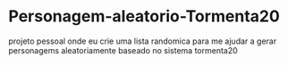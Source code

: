 # Personagem-aleatorio-Tormenta20
projeto pessoal onde eu crie uma lista randomica para me ajudar a gerar personagems aleatoriamente baseado no sistema tormenta20
